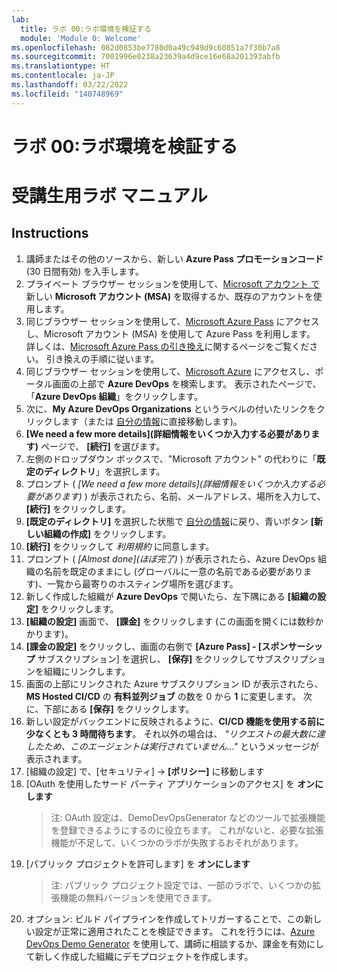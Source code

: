```yaml
---
lab:
  title: ラボ 00:ラボ環境を検証する
  module: 'Module 0: Welcome'
ms.openlocfilehash: 082d0853be7780d0a49c949d9c60851a7f30b7a8
ms.sourcegitcommit: 7001996e0238a23639a4d9ce16e68a201393abfb
ms.translationtype: HT
ms.contentlocale: ja-JP
ms.lasthandoff: 03/22/2022
ms.locfileid: "140748969"
---
```

# <a name="lab-00-validate-lab-environment"></a>ラボ 00:ラボ環境を検証する
# <a name="student-lab-manual"></a>受講生用ラボ マニュアル

## <a name="instructions"></a>Instructions

1. 講師またはその他のソースから、新しい **Azure Pass プロモーションコード** (30 日間有効) を入手します。
2. プライベート ブラウザー セッションを使用して、[Microsoft アカウント で](https://account.microsoft.com)新しい **Microsoft アカウント (MSA)** を取得するか、既存のアカウントを使用します。
3. 同じブラウザー セッションを使用して、[Microsoft Azure Pass](https://www.microsoftazurepass.com) にアクセスし、Microsoft アカウント (MSA) を使用して Azure Pass を利用します。 詳しくは、[Microsoft Azure Pass の引き換え](https://www.microsoftazurepass.com/Home/HowTo?Length=5)に関するページをご覧ください。 引き換えの手順に従います。 
4. 同じブラウザー セッションを使用して、[Microsoft Azure](https://portal.azure.com) にアクセスし、ポータル画面の上部で **Azure DevOps** を検索します。 表示されたページで、「**Azure DevOps 組織**」をクリックします。 
5. 次に、**My Azure DevOps Organizations** というラベルの付いたリンクをクリックします（または [自分の情報](https://aex.dev.azure.com)に直接移動します)。
6. **[We need a few more details]\(詳細情報をいくつか入力する必要があります\)** ページで、 **[続行]** を選びます。
7. 左側のドロップダウン ボックスで、"Microsoft アカウント" の代わりに「**既定のディレクトリ**」を選択します。
8. プロンプト ( *[We need a few more details]\(詳細情報をいくつか入力する必要があります\)* ) が表示されたら、名前、メールアドレス、場所を入力して、 **[続行]** をクリックします。
9. **[既定のディレクトリ]** を選択した状態で [自分の情報](https://aex.dev.azure.com)に戻り、青いボタン **[新しい組織の作成]** をクリックします。
10. **[続行]** をクリックして *利用規約* に同意します。
11. プロンプト ( *[Almost done]\(ほぼ完了\)* ) が表示されたら、Azure DevOps 組織の名前を既定のままにし (グローバルに一意の名前である必要があります)、一覧から最寄りのホスティング場所を選びます。
12. 新しく作成した組織が **Azure DevOps** で開いたら、左下隅にある **[組織の設定]** をクリックします。
13. **[組織の設定]** 画面で、 **[課金]** をクリックします (この画面を開くには数秒かかります)。
14. **[課金の設定]** をクリックし、画面の右側で **[Azure Pass] - [スポンサーシップ** サブスクリプション] を選択し、 **[保存]** をクリックしてサブスクリプションを組織にリンクします。
15. 画面の上部にリンクされた Azure サブスクリプション ID が表示されたら、**MS Hosted CI/CD** の **有料並列ジョブ** の数を 0 から **1** に変更します。 次に、下部にある **[保存]** をクリックします。 
16. 新しい設定がバックエンドに反映されるように、**CI/CD 機能を使用する前に少なくとも 3 時間待ちます**。 それ以外の場合は、 *"リクエストの最大数に達したため、このエージェントは実行されていません…"* というメッセージが表示されます。
17. [組織の設定] で、[セキュリティ] -> **[ポリシー]** に移動します
18. [OAuth を使用したサード パーティ アプリケーションのアクセス] を **オンにします**
    > 注: OAuth 設定は、DemoDevOpsGenerator などのツールで拡張機能を登録できるようにするのに役立ちます。 これがないと、必要な拡張機能が不足して、いくつかのラボが失敗するおそれがあります。
19. [パブリック プロジェクトを許可します] を **オンにします**
    > 注: パブリック プロジェクト設定では、一部のラボで、いくつかの拡張機能の無料バージョンを使用できます。
20. オプション: ビルド パイプラインを作成してトリガーすることで、この新しい設定が正常に適用されたことを検証できます。 これを行うには、[Azure DevOps Demo Generator](https://azuredevopsdemogenerator.azurewebsites.net) を使用して、講師に相談するか、課金を有効にして新しく作成した組織にデモプロジェクトを作成します。
